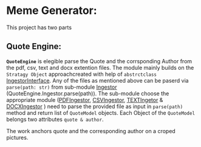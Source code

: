 # Meme Generator:
This project has two parts
## Quote Engine:
**`QuoteEngine`** is elegible parse the Quote and the corrsponding Author from the pdf, csv, text and docx extention files. The module mainly builds on the `Stratagy Object` approachcreated with help of `abstrctclass` [IngestorInterface](https://github.com/RubelMozumder/MemeGenerator/blob/read_data/src/QuoteEngine/IngestorInterface.py). Any of the files as mentioned above can be paserd via `parse(path: str)` from sub-module [Ingestor](https://github.com/RubelMozumder/MemeGenerator/blob/read_data/src/QuoteEngine/Ingestor.py) (QuoteEngine.Ingestor.parse(path)). The sub-module choose the appropriate module ([PDFIngestor](https://github.com/RubelMozumder/MemeGenerator/blob/read_data/src/QuoteEngine/PDFIngestor.py), [CSVIngestor](https://github.com/RubelMozumder/MemeGenerator/blob/read_data/src/QuoteEngine/CSVIngestor.py), [TEXTIngetor](https://github.com/RubelMozumder/MemeGenerator/blob/read_data/src/QuoteEngine/TEXTIngestor.py) & [DOCXIngestor](https://github.com/RubelMozumder/MemeGenerator/blob/read_data/src/QuoteEngine/DOCXIngestor.py) ) need to parse the provided file as input in `parse(path)` method and return list of `QuoteModel` objects. Each Object of the `QuoteModel` belongs two attributes `quote & author`.

The work anchors quote and the corresponding author on a croped pictures. 
